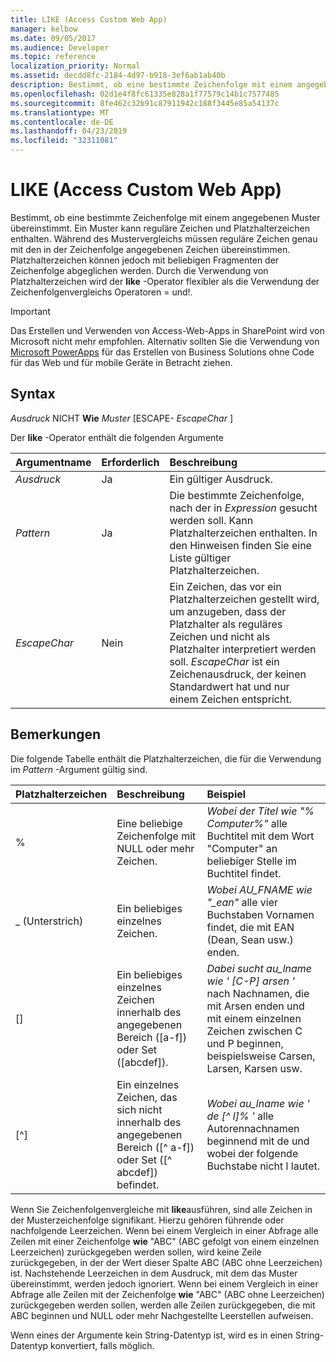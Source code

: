 ```yaml
---
title: LIKE (Access Custom Web App)
manager: kelbow
ms.date: 09/05/2017
ms.audience: Developer
ms.topic: reference
localization_priority: Normal
ms.assetid: decdd8fc-2184-4d97-b918-3ef6ab1ab40b
description: Bestimmt, ob eine bestimmte Zeichenfolge mit einem angegebenen Muster übereinstimmt. Ein Muster kann reguläre Zeichen und Platzhalterzeichen enthalten. Während des Mustervergleichs müssen reguläre Zeichen genau mit den in der Zeichenfolge angegebenen Zeichen übereinstimmen. Platzhalterzeichen können jedoch mit beliebigen Fragmenten der Zeichenfolge abgeglichen werden. Durch die Verwendung von Platzhalterzeichen wird der LIKE-Operator flexibler als die Verwendung der Zeichenfolgenvergleichs Operatoren = und!.
ms.openlocfilehash: 02d1e4f8fc61335e828a1f77579c14b1c7577485
ms.sourcegitcommit: 8fe462c32b91c87911942c188f3445e85a54137c
ms.translationtype: MT
ms.contentlocale: de-DE
ms.lasthandoff: 04/23/2019
ms.locfileid: "32311081"
---
```

# <a name="like-access-custom-web-app"></a>LIKE (Access Custom Web App)

Bestimmt, ob eine bestimmte Zeichenfolge mit einem angegebenen Muster übereinstimmt. Ein Muster kann reguläre Zeichen und Platzhalterzeichen enthalten. Während des Mustervergleichs müssen reguläre Zeichen genau mit den in der Zeichenfolge angegebenen Zeichen übereinstimmen. Platzhalterzeichen können jedoch mit beliebigen Fragmenten der Zeichenfolge abgeglichen werden. Durch die Verwendung von Platzhalterzeichen wird der **like** -Operator flexibler als die Verwendung der Zeichenfolgenvergleichs Operatoren = und!. 
  
> [!IMPORTANT]
> Das Erstellen und Verwenden von Access-Web-Apps in SharePoint wird von Microsoft nicht mehr empfohlen. Alternativ sollten Sie die Verwendung von [Microsoft PowerApps](https://powerapps.microsoft.com/en-us/) für das Erstellen von Business Solutions ohne Code für das Web und für mobile Geräte in Betracht ziehen. 
  
## <a name="syntax"></a>Syntax

 *Ausdruck*  NICHT **Wie** *Muster*  [ESCAPE- *EscapeChar* ] 
  
Der **like** -Operator enthält die folgenden Argumente 
  
|**Argumentname**|**Erforderlich**|**Beschreibung**|
|:-----|:-----|:-----|
| *Ausdruck*  <br/> |Ja  <br/> |Ein gültiger Ausdruck.  <br/> |
| *Pattern*  <br/> |Ja  <br/> |Die bestimmte Zeichenfolge, nach der in *Expression* gesucht werden soll. Kann Platzhalterzeichen enthalten. In den Hinweisen finden Sie eine Liste gültiger Platzhalterzeichen.  <br/> |
| *EscapeChar*  <br/> |Nein  <br/> |Ein Zeichen, das vor ein Platzhalterzeichen gestellt wird, um anzugeben, dass der Platzhalter als reguläres Zeichen und nicht als Platzhalter interpretiert werden soll.  *EscapeChar* ist ein Zeichenausdruck, der keinen Standardwert hat und nur einem Zeichen entspricht.  <br/> |
   
## <a name="remarks"></a>Bemerkungen

Die folgende Tabelle enthält die Platzhalterzeichen, die für die Verwendung im *Pattern* -Argument gültig sind. 
  
|**Platzhalterzeichen**|**Beschreibung**|**Beispiel**|
|:-----|:-----|:-----|
|%  <br/> |Eine beliebige Zeichenfolge mit NULL oder mehr Zeichen.  <br/> | *Wobei der Titel wie "% Computer%"* alle Buchtitel mit dem Wort "Computer" an beliebiger Stelle im Buchtitel findet.  <br/> |
|_ (Unterstrich)  <br/> |Ein beliebiges einzelnes Zeichen.  <br/> | *Wobei AU_FNAME wie "_ean"* alle vier Buchstaben Vornamen findet, die mit EAN (Dean, Sean usw.) enden.  <br/> |
|[]  <br/> |Ein beliebiges einzelnes Zeichen innerhalb des angegebenen Bereich ([a-f]) oder Set ([abcdef]).  <br/> | *Dabei sucht au_lname wie ' [C-P] arsen '* nach Nachnamen, die mit Arsen enden und mit einem einzelnen Zeichen zwischen C und P beginnen, beispielsweise Carsen, Larsen, Karsen usw.  <br/> |
|[^]  <br/> |Ein einzelnes Zeichen, das sich nicht innerhalb des angegebenen Bereich ([^ a-f]) oder Set ([^ abcdef]) befindet.  <br/> | *Wobei au_lname wie ' de [^ l]% '* alle Autorennachnamen beginnend mit de und wobei der folgende Buchstabe nicht l lautet.  <br/> |
   
Wenn Sie Zeichenfolgenvergleiche mit **like**ausführen, sind alle Zeichen in der Musterzeichenfolge signifikant. Hierzu gehören führende oder nachfolgende Leerzeichen. Wenn bei einem Vergleich in einer Abfrage alle Zeilen mit einer Zeichenfolge **wie** "ABC" (ABC gefolgt von einem einzelnen Leerzeichen) zurückgegeben werden sollen, wird keine Zeile zurückgegeben, in der der Wert dieser Spalte ABC (ABC ohne Leerzeichen) ist. Nachstehende Leerzeichen in dem Ausdruck, mit dem das Muster übereinstimmt, werden jedoch ignoriert. Wenn bei einem Vergleich in einer Abfrage alle Zeilen mit der Zeichenfolge **wie** "ABC" (ABC ohne Leerzeichen) zurückgegeben werden sollen, werden alle Zeilen zurückgegeben, die mit ABC beginnen und NULL oder mehr Nachgestellte Leerstellen aufweisen. 
  
Wenn eines der Argumente kein String-Datentyp ist, wird es in einen String-Datentyp konvertiert, falls möglich.
  

